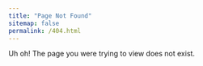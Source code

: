 ```yaml
---
title: "Page Not Found"
sitemap: false
permalink: /404.html
---
```


Uh oh! The page you were trying to view does not exist.
